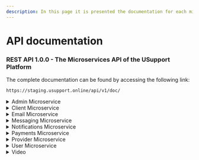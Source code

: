 ```yaml
---
description: In this page it is presented the documentation for each microservice.
---
```


# API documentation

### REST API 1.0.0 - The Microservices API of the USupport Platform



The complete documentation can be found by accessing the following link:

```
https://staging.usupport.online/api/v1/doc/
```

<details>

<summary>Admin Microservice</summary>

#### [Admin](https://staging.usupport.online/api/v1/doc/#/Admin) <a href="#operations-tag-admin" id="operations-tag-admin"></a>

</details>

<details>

<summary>Client Microservice</summary>

#### [Client](https://staging.usupport.online/api/v1/doc/#/Client) <a href="#operations-tag-client" id="operations-tag-client"></a>

</details>

<details>

<summary>Email Microservice</summary>

#### [Email](https://staging.usupport.online/api/v1/doc/#/Email) <a href="#operations-tag-email" id="operations-tag-email"></a>

</details>

<details>

<summary>Messaging Microservice</summary>

#### [Messaging](https://staging.usupport.online/api/v1/doc/#/Messaging) <a href="#operations-tag-messaging" id="operations-tag-messaging"></a>

</details>

<details>

<summary>Notifications Microservice</summary>

#### [Notifications](https://staging.usupport.online/api/v1/doc/#/Notifications) <a href="#operations-tag-notifications" id="operations-tag-notifications"></a>

</details>

<details>

<summary>Payments Microservice</summary>

#### [Payments](https://staging.usupport.online/api/v1/doc/#/Payments) <a href="#operations-tag-payments" id="operations-tag-payments"></a>

</details>

<details>

<summary>Provider Microservice</summary>

#### [Provider](https://staging.usupport.online/api/v1/doc/#/Provider) <a href="#operations-tag-provider" id="operations-tag-provider"></a>

</details>

<details>

<summary>User Microservice</summary>

#### [User](https://staging.usupport.online/api/v1/doc/#/User) <a href="#operations-tag-user" id="operations-tag-user"></a>

</details>

<details>

<summary>Video</summary>

#### [Video](https://staging.usupport.online/api/v1/doc/#/Video) <a href="#operations-tag-video" id="operations-tag-video"></a>

</details>

#### &#x20;<a href="#operations-tag-client" id="operations-tag-client"></a>

#### &#x20;<a href="#operations-tag-video" id="operations-tag-video"></a>
